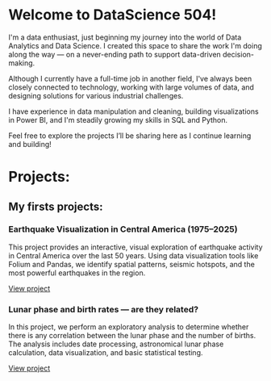 # Welcome to DataScience 504!

I'm a data enthusiast, just beginning my journey into the world of Data Analytics and Data Science. I created this space to share the work I'm doing along the way — on a never-ending path to support data-driven decision-making.

Although I currently have a full-time job in another field, I've always been closely connected to technology, working with large volumes of data, and designing solutions for various industrial challenges.

I have experience in data manipulation and cleaning, building visualizations in Power BI, and I'm steadily growing my skills in SQL and Python.

Feel free to explore the projects I’ll be sharing here as I continue learning and building!

# Projects:

## My firsts projects:
### Earthquake Visualization in Central America (1975–2025)
This project provides an interactive, visual exploration of earthquake activity in Central America over the last 50 years. Using data visualization tools like Folium and Pandas, we identify spatial patterns, seismic hotspots, and the most powerful earthquakes in the region.

[View project](https://github.com/DataScience504/Earthquake-CentralAmerica)


### Lunar phase and birth rates — are they related?
In this project, we perform an exploratory analysis to determine whether there is any correlation between the lunar phase and the number of births.
The analysis includes date processing, astronomical lunar phase calculation, data visualization, and basic statistical testing.

[View project](https://github.com/DataScience504/moon-phase-birth-analysis)

